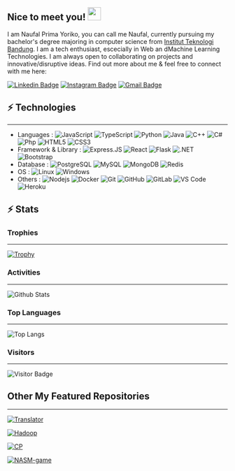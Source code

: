 ## Nice to meet you! <img src="https://raw.githubusercontent.com/aemmadi/aemmadi/master/wave.gif" width="30px">

I am Naufal Prima Yoriko, you can call me Naufal, currently pursuing my bachelor's degree majoring in computer science from [Institut Teknologi Bandung](https://itb.ac.id/). I am a tech enthusiast, escecially in Web an dMachine Learning Technologies. I am always open to collaborating on projects and innovative/disruptive ideas. Find out more about me & feel free to connect with me here:

[![Linkedin Badge](https://img.shields.io/badge/-NaufalPrimaY-blue?style=flat-square&logo=Linkedin&logoColor=white&link=https://www.linkedin.com/in/naufal-prima-yoriko-799622a8/)](https://www.linkedin.com/in/naufal-prima-yoriko-799622a8/)
[![Instagram Badge](https://img.shields.io/badge/-primayoriko-purple?style=flat-square&logo=instagram&logoColor=white&link=https://instagram.com/kanna6501/)](https://instagram.com/kanna6501)
[![Gmail Badge](https://img.shields.io/badge/-primayoriko@gmail.com-c14438?style=flat-square&logo=Gmail&logoColor=white&link=mailto:primayoriko@gmail.com)](mailto:primayoriko@gmail.com)

## ⚡ Technologies

-------

- Languages : ![JavaScript](https://img.shields.io/badge/-JavaScript-black?style=flat-square&logo=javascript) ![TypeScript](https://img.shields.io/badge/-TypeScript-007ACC?style=flat-square&logo=typescript) ![Python](https://img.shields.io/badge/-Python-black?style=flat-square&logo=Python) ![Java](https://img.shields.io/badge/-java-E34A86?style=flat-square&logo=java) ![C++](https://img.shields.io/badge/-C++-00599C?style=flat-square&logo=c) ![C#](https://img.shields.io/badge/-CSharp-00599C?style=flat-square&logo=c) ![Php](https://img.shields.io/badge/-PHP-394989?style=plastic&logo=php) ![HTML5](https://img.shields.io/badge/-HTML5-E34F26?style=flat-square&logo=html5&logoColor=white) ![CSS3](https://img.shields.io/badge/-CSS3-1572B6?style=flat-square&logo=css3)
- Framework & Library : ![Express.JS](https://img.shields.io/badge/-Express.JS-c7b198?style=plastic&logo=Express.JS) ![React](https://img.shields.io/badge/-React-black?style=flat-square&logo=react) ![Flask](https://img.shields.io/badge/-Flask-black?style=flat-square&logo=Flask) ![.NET](https://img.shields.io/badge/-ASP.NET-00599C?style=flat-square&logo=.NET) ![Bootstrap](https://img.shields.io/badge/-Bootstrap-563D7C?style=flat-square&logo=bootstrap)
- Database : ![PostgreSQL](https://img.shields.io/badge/-PostgreSQL-336791?style=flat-square&logo=postgresql) ![MySQL](https://img.shields.io/badge/-MySQL-black?style=flat-square&logo=mysql) ![MongoDB](https://img.shields.io/badge/-MongoDB-black?style=flat-square&logo=mongodb) ![Redis](https://img.shields.io/badge/-Redis-black?style=flat-square&logo=Redis)
- OS : ![Linux](https://img.shields.io/badge/-Linux-00599C?style=flat-square&logo=linux) ![Windows](https://img.shields.io/badge/-Windows-00599C?style=flat-square&logo=windows)
- Others : ![Nodejs](https://img.shields.io/badge/-Nodejs-black?style=flat-square&logo=Node.js) ![Docker](https://img.shields.io/badge/-Docker-black?style=flat-square&logo=docker) ![Git](https://img.shields.io/badge/-Git-black?style=flat-square&logo=git) ![GitHub](https://img.shields.io/badge/-GitHub-181717?style=flat-square&logo=github) ![GitLab](https://img.shields.io/badge/-GitLab-FCA121?style=flat-square&logo=gitlab) ![VS Code](https://img.shields.io/badge/-VS%20Code-007ACC?style=plastic&logo=visual-studio-code) ![Heroku](https://img.shields.io/badge/-Heroku-430098?style=flat-square&logo=heroku)
<!-- ![GraphQL](https://img.shields.io/badge/-GraphQL-E10098?style=flat-square&logo=graphql) -->
<!-- ![Amazon AWS](https://img.shields.io/badge/Amazon%20AWS-232F3E?style=flat-square&logo=amazon-aws)
![Microsoft Azure](https://img.shields.io/badge/Microsoft%20Azure-232F7E?style=flat-square&logo=microsoft-azure)
![Google Cloud](https://img.shields.io/badge/Google%20Cloud-black?style=flat-square&logo=google-cloud) -->

## ⚡ Stats

### Trophies

-------

[![Trophy](https://github-profile-trophy.vercel.app/?username=primayoriko&margin-w=15&column=7&title=MultiLanguage,Commit,Repositories,Followers)](https://github.com/ryo-ma/github-profile-trophy)

### Activities

-------

![Github Stats](https://github-readme-stats.vercel.app/api?username=primayoriko&count_private=true&show_icons=true&include_all_commits=true)

### Top Languages

-------

![Top Langs](https://github-readme-stats.vercel.app/api/top-langs/?username=primayoriko&hide=TeX&layout=compact)

<!-- [![Top Langs](https://github-readme-stats.vercel.app/api/top-langs/?username=primayoriko)](https://github.com/anuraghazra/github-readme-stats) -->

### Visitors

-------

![Visitor Badge](https://visitor-badge.laobi.icu/badge?page_id=primayoriko)

## Other My Featured Repositories

-------

[![Translator](https://github-readme-stats.vercel.app/api/pin/?username=primayoriko&repo=Simple-Sundanese-Translator)](https://github.com/primayoriko/Simple-Sundanese-Translator)

[![Hadoop](https://github-readme-stats.vercel.app/api/pin/?username=primayoriko&repo=hadoop-mapreduce-demo)](https://github.com/primayoriko/hadoop-mapreduce-demo)

[![CP](https://github-readme-stats.vercel.app/api/pin/?username=primayoriko&repo=problem-solving-solution)](https://github.com/primayoriko/problem-solving-solution)

[![NASM-game](https://github-readme-stats.vercel.app/api/pin/?username=primayoriko&repo=NASM-Guess-Game)](https://github.com/primayoriko/NASM-Guess-Game)